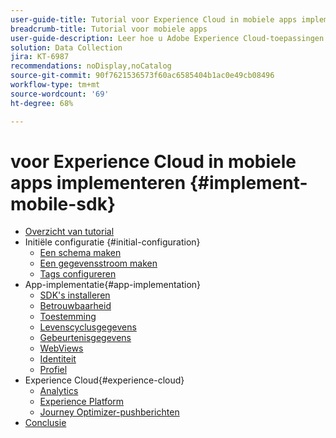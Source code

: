 ```yaml
---
user-guide-title: Tutorial voor Experience Cloud in mobiele apps implementeren
breadcrumb-title: Tutorial voor mobiele apps
user-guide-description: Leer hoe u Adobe Experience Cloud-toepassingen kunt implementeren in mobiele apps met Experience Platform Mobile SDK.
solution: Data Collection
jira: KT-6987
recommendations: noDisplay,noCatalog
source-git-commit: 90f7621536573f60ac6585404b1ac0e49cb08496
workflow-type: tm+mt
source-wordcount: '69'
ht-degree: 68%

---
```



#  voor Experience Cloud in mobiele apps implementeren {#implement-mobile-sdk}

+ [Overzicht van tutorial](overview.md)
+ Initiële configuratie {#initial-configuration}
   + [Een schema maken](create-schema.md)
   + [Een gegevensstroom maken](create-datastream.md)
   + [Tags configureren](configure-tags.md)
+ App-implementatie{#app-implementation}
   + [SDK&#39;s installeren](install-sdks.md)
   + [Betrouwbaarheid](assurance.md)
   + [Toestemming](consent.md)
   + [Levenscyclusgegevens](lifecycle-data.md)
   + [Gebeurtenisgegevens](events.md)
   + [WebViews](web-views.md)
   + [Identiteit](identity.md)
   + [Profiel](profile.md)
+ Experience Cloud{#experience-cloud}
   + [Analytics](analytics.md)
   + [Experience Platform](platform.md)
   + [Journey Optimizer-pushberichten](journey-optimizer-push.md)
+ [Conclusie](conclusion.md)